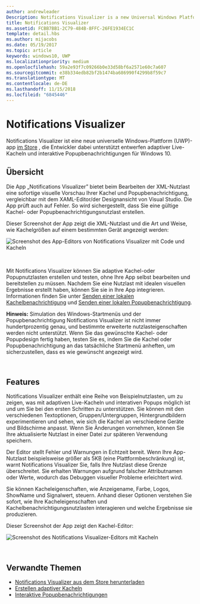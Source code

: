 ```yaml
---
author: andrewleader
Description: Notifications Visualizer is a new Universal Windows Platform (UWP) app in the Store that helps developers design adaptive live tiles for Windows 10.
title: Notifications Visualizer
ms.assetid: FCBB7BB1-2C79-484B-8FFC-26FE1934EC1C
template: detail.hbs
ms.author: mijacobs
ms.date: 05/19/2017
ms.topic: article
keywords: windows10, UWP
ms.localizationpriority: medium
ms.openlocfilehash: 59a2e93f7c09266b0e33d58bf6a2571e60c7a607
ms.sourcegitcommit: e38b334edb82bf2b1474ba686990f4299b8f59c7
ms.translationtype: MT
ms.contentlocale: de-DE
ms.lasthandoff: 11/15/2018
ms.locfileid: "6845446"
---
```

# <a name="notifications-visualizer"></a>Notifications Visualizer

 


Notifications Visualizer ist eine neue universelle Windows-Plattform (UWP)-app [im Store](https://www.microsoft.com/store/apps/notifications-visualizer/9nblggh5xsl1) , die Entwickler dabei unterstützt entwerfen adaptiver Live-Kacheln und interaktive Popupbenachrichtigungen für Windows 10.


## <a name="overview"></a>Übersicht

Die App „Notifications Visualizer” bietet beim Bearbeiten der XML-Nutzlast eine sofortige visuelle Vorschau Ihrer Kachel und Popupbenachrichtigung, vergleichbar mit dem XAML-Editor/der Designansicht von Visual Studio. Die App prüft auch auf Fehler. So wird sichergestellt, dass Sie eine gültige Kachel- oder Popupbenachrichtigungsnutzlast erstellen.

Dieser Screenshot der App zeigt die XML-Nutzlast und die Art und Weise, wie Kachelgrößen auf einem bestimmten Gerät angezeigt werden:

![Screenshot des App-Editors von Notifications Visualizer mit Code und Kacheln](images/notif-visualizer-001.png)

 

Mit Notifications Visualizer können Sie adaptive Kachel-oder Popupnutzlasten erstellen und testen, ohne Ihre App selbst bearbeiten und bereitstellen zu müssen. Nachdem Sie eine Nutzlast mit idealen visuellen Ergebnisse erstellt haben, können Sie sie in Ihre App integrieren. Informationen finden Sie unter [Senden einer lokalen Kachelbenachrichtigung](sending-a-local-tile-notification.md) und [Senden einer lokalen Popupbenachrichtigung](send-local-toast.md).

**Hinweis:**  Simulation des Windows-Startmenüs und der Popupbenachrichtigung Notifications Visualizer ist nicht immer hundertprozentig genau, und bestimmte erweiterte nutzlasteigenschaften werden nicht unterstützt. Wenn Sie das gewünschte Kachel- oder Popupdesign fertig haben, testen Sie es, indem Sie die Kachel oder Popupbenachrichtigung an das tatsächliche Startmenü anheften, um sicherzustellen, dass es wie gewünscht angezeigt wird.

 

## <a name="features"></a>Features

Notifications Visualizer enthält eine Reihe von Beispielnutzlasten, um zu zeigen, was mit adaptiven Live-Kacheln und interativen Popups möglich ist und um Sie bei den ersten Schritten zu unterstützen. Sie können mit den verschiedenen Textoptionen, Gruppen/Untergruppen, Hintergrundbildern experimentieren und sehen, wie sich die Kachel an verschiedene Geräte und Bildschirme anpasst. Wenn Sie Änderungen vornehmen, können Sie Ihre aktualisierte Nutzlast in einer Datei zur späteren Verwendung speichern.

Der Editor stellt Fehler und Warnungen in Echtzeit bereit. Wenn Ihre App-Nutzlast beispielsweise größer als 5KB (eine Plattformbeschränkung) ist, warnt Notifications Visualizer Sie, falls Ihre Nutzlast diese Grenze überschreitet. Sie erhalten Warnungen aufgrund falscher Attributnamen oder Werte, wodurch das Debuggen visueller Probleme erleichtert wird.

Sie können Kacheleigenschaften, wie Anzeigename, Farbe, Logos, ShowName und Signalwert, steuern. Anhand dieser Optionen verstehen Sie sofort, wie Ihre Kacheleigenschaften und Kachelbenachrichtigungsnutzlasten interagieren und welche Ergebnisse sie produzieren.

Dieser Screenshot der App zeigt den Kachel-Editor:

![Screenshot des Notifications Visualizer-Editors mit Kacheln](images/notif-visualizer-004.png)

 

## <a name="related-topics"></a>Verwandte Themen

* [Notifications Visualizer aus dem Store herunterladen](https://www.microsoft.com/store/apps/notifications-visualizer/9nblggh5xsl1)
* [Erstellen adaptiver Kacheln](create-adaptive-tiles.md)
* [Interaktive Popupbenachrichtigungen](adaptive-interactive-toasts.md)